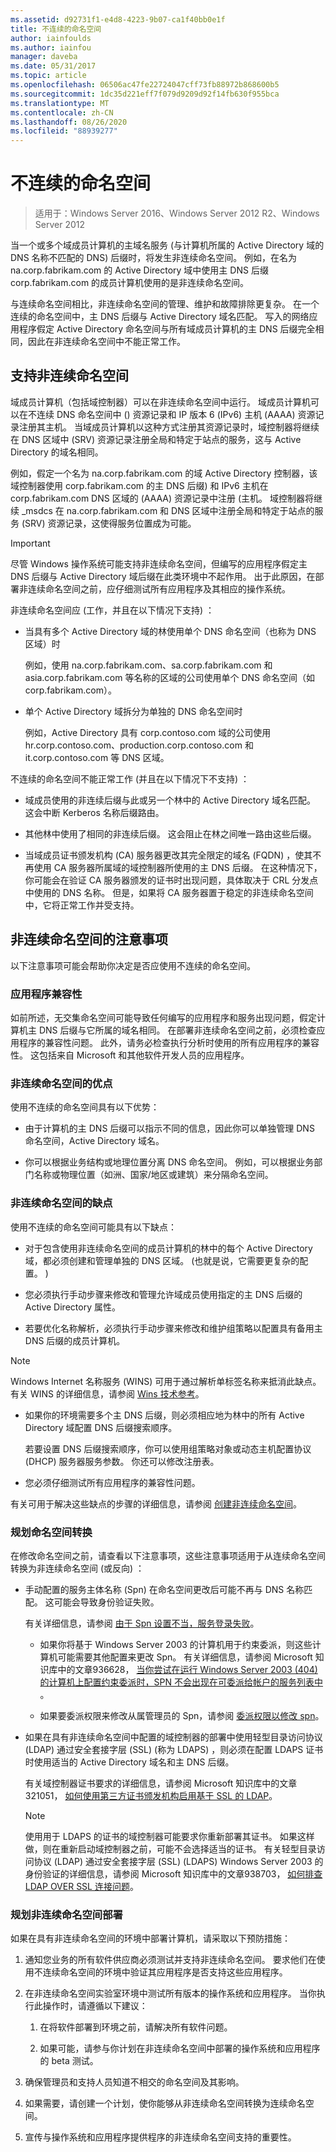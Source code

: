 ```yaml
---
ms.assetid: d92731f1-e4d8-4223-9b07-ca1f40bb0e1f
title: 不连续的命名空间
author: iainfoulds
ms.author: iainfou
manager: daveba
ms.date: 05/31/2017
ms.topic: article
ms.openlocfilehash: 06506ac47fe22724047cff73fb88972b868600b5
ms.sourcegitcommit: 1dc35d221eff7f079d9209d92f14fb630f955bca
ms.translationtype: MT
ms.contentlocale: zh-CN
ms.lasthandoff: 08/26/2020
ms.locfileid: "88939277"
---
```

# <a name="disjoint-namespace"></a>不连续的命名空间

> 适用于：Windows Server 2016、Windows Server 2012 R2、Windows Server 2012

当一个或多个域成员计算机的主域名服务 (与计算机所属的 Active Directory 域的 DNS 名称不匹配的 DNS) 后缀时，将发生非连续命名空间。 例如，在名为 na.corp.fabrikam.com 的 Active Directory 域中使用主 DNS 后缀 corp.fabrikam.com 的成员计算机使用的是非连续命名空间。

与连续命名空间相比，非连续命名空间的管理、维护和故障排除更复杂。 在一个连续的命名空间中，主 DNS 后缀与 Active Directory 域名匹配。 写入的网络应用程序假定 Active Directory 命名空间与所有域成员计算机的主 DNS 后缀完全相同，因此在非连续命名空间中不能正常工作。

## <a name="support-for-disjoint-namespaces"></a>支持非连续命名空间

域成员计算机（包括域控制器）可以在非连续命名空间中运行。 域成员计算机可以在不连续 DNS 命名空间中 () 资源记录和 IP 版本 6 (IPv6) 主机 (AAAA) 资源记录注册其主机。 当域成员计算机以这种方式注册其资源记录时，域控制器将继续在 DNS 区域中 (SRV) 资源记录注册全局和特定于站点的服务，这与 Active Directory 的域名相同。

例如，假定一个名为 na.corp.fabrikam.com 的域 Active Directory 控制器，该域控制器使用 corp.fabrikam.com 的主 DNS 后缀) 和 IPv6 主机在 corp.fabrikam.com DNS 区域的 (AAAA) 资源记录中注册 (主机。 域控制器将继续 _msdcs 在 na.corp.fabrikam.com 和 DNS 区域中注册全局和特定于站点的服务 (SRV) 资源记录，这使得服务位置成为可能。

> [!IMPORTANT]
> 尽管 Windows 操作系统可能支持非连续命名空间，但编写的应用程序假定主 DNS 后缀与 Active Directory 域后缀在此类环境中不起作用。 出于此原因，在部署非连续命名空间之前，应仔细测试所有应用程序及其相应的操作系统。

非连续命名空间应 (工作，并且在以下情况下支持) ：

- 当具有多个 Active Directory 域的林使用单个 DNS 命名空间（也称为 DNS 区域）时

    例如，使用 na.corp.fabrikam.com、sa.corp.fabrikam.com 和 asia.corp.fabrikam.com 等名称的区域的公司使用单个 DNS 命名空间（如 corp.fabrikam.com）。

- 单个 Active Directory 域拆分为单独的 DNS 命名空间时

    例如，Active Directory 具有 corp.contoso.com 域的公司使用 hr.corp.contoso.com、production.corp.contoso.com 和 it.corp.contoso.com 等 DNS 区域。

不连续的命名空间不能正常工作 (并且在以下情况下不支持) ：

- 域成员使用的非连续后缀与此或另一个林中的 Active Directory 域名匹配。 这会中断 Kerberos 名称后缀路由。

- 其他林中使用了相同的非连续后缀。 这会阻止在林之间唯一路由这些后缀。

- 当域成员证书颁发机构 (CA) 服务器更改其完全限定的域名 (FQDN) ，使其不再使用 CA 服务器所属域的域控制器所使用的主 DNS 后缀。 在这种情况下，你可能会在验证 CA 服务器颁发的证书时出现问题，具体取决于 CRL 分发点中使用的 DNS 名称。 但是，如果将 CA 服务器置于稳定的非连续命名空间中，它将正常工作并受支持。

## <a name="considerations-for-disjoint-namespaces"></a>非连续命名空间的注意事项

以下注意事项可能会帮助你决定是否应使用不连续的命名空间。

### <a name="application-compatibility"></a>应用程序兼容性

如前所述，无交集命名空间可能导致任何编写的应用程序和服务出现问题，假定计算机主 DNS 后缀与它所属的域名相同。 在部署非连续命名空间之前，必须检查应用程序的兼容性问题。 此外，请务必检查执行分析时使用的所有应用程序的兼容性。 这包括来自 Microsoft 和其他软件开发人员的应用程序。

### <a name="advantages-of-disjoint-namespaces"></a>非连续命名空间的优点

使用不连续的命名空间具有以下优势：

- 由于计算机的主 DNS 后缀可以指示不同的信息，因此你可以单独管理 DNS 命名空间，Active Directory 域名。

- 你可以根据业务结构或地理位置分离 DNS 命名空间。 例如，可以根据业务部门名称或物理位置（如洲、国家/地区或建筑）来分隔命名空间。

### <a name="disadvantages-of-disjoint-namespaces"></a>非连续命名空间的缺点

使用不连续的命名空间可能具有以下缺点：

- 对于包含使用非连续命名空间的成员计算机的林中的每个 Active Directory 域，都必须创建和管理单独的 DNS 区域。  (也就是说，它需要更复杂的配置。 ) 

- 您必须执行手动步骤来修改和管理允许域成员使用指定的主 DNS 后缀的 Active Directory 属性。

- 若要优化名称解析，必须执行手动步骤来修改和维护组策略以配置具有备用主 DNS 后缀的成员计算机。

> [!NOTE]
> Windows Internet 名称服务 (WINS) 可用于通过解析单标签名称来抵消此缺点。 有关 WINS 的详细信息，请参阅 [Wins 技术参考](/previous-versions/windows/it-pro/windows-server-2003/cc736411(v=ws.10))。

- 如果你的环境需要多个主 DNS 后缀，则必须相应地为林中的所有 Active Directory 域配置 DNS 后缀搜索顺序。

    若要设置 DNS 后缀搜索顺序，你可以使用组策略对象或动态主机配置协议 (DHCP) 服务器服务参数。 你还可以修改注册表。

- 您必须仔细测试所有应用程序的兼容性问题。

有关可用于解决这些缺点的步骤的详细信息，请参阅 [创建非连续命名空间](/previous-versions/windows/it-pro/windows-server-2003/cc755926(v=ws.10))。

### <a name="planning-a-namespace-transition"></a>规划命名空间转换

在修改命名空间之前，请查看以下注意事项，这些注意事项适用于从连续命名空间转换为非连续命名空间 (或反向) ：

- 手动配置的服务主体名称 (Spn) 在命名空间更改后可能不再与 DNS 名称匹配。 这可能会导致身份验证失败。

    有关详细信息，请参阅 [由于 Spn 设置不当，服务登录失败](/previous-versions/windows/it-pro/windows-server-2003/cc772897(v=ws.10))。

    - 如果你将基于 Windows Server 2003 的计算机用于约束委派，则这些计算机可能需要其他配置来更改 Spn。 有关详细信息，请参阅 Microsoft 知识库中的文章936628， [当你尝试在运行 Windows Server 2003 (404) 的计算机上配置约束委派时，SPN 不会出现在可委派给帐户的服务列表中](https://support.microsoft.com/help/936628) 。

    - 如果要委派权限来修改从属管理员的 Spn，请参阅 [委派权限以修改 spn](/previous-versions/windows/it-pro/windows-server-2008-R2-and-2008/cc770439(v=ws.10))。

- 如果在具有非连续命名空间中配置的域控制器的部署中使用轻型目录访问协议 (LDAP) 通过安全套接字层 (SSL)  (称为 LDAPS) ，则必须在配置 LDAPS 证书时使用适当的 Active Directory 域名和主 DNS 后缀。

    有关域控制器证书要求的详细信息，请参阅 Microsoft 知识库中的文章321051， [如何使用第三方证书颁发机构启用基于 SSL 的 LDAP](https://support.microsoft.com/help/321051/)。

    > [!NOTE]
    > 使用用于 LDAPS 的证书的域控制器可能要求你重新部署其证书。 如果这样做，则在重新启动域控制器之前，可能不会选择适当的证书。 有关轻型目录访问协议 (LDAP) 通过安全套接字层 (SSL)  (LDAPS) Windows Server 2003 的身份验证的详细信息，请参阅 Microsoft 知识库中的文章938703， [如何排查 LDAP OVER SSL 连接问题](https://support.microsoft.com/help/938703/)。

### <a name="planning-for-disjoint-namespace-deployments"></a>规划非连续命名空间部署

如果在具有非连续命名空间的环境中部署计算机，请采取以下预防措施：

1. 通知您业务的所有软件供应商必须测试并支持非连续命名空间。 要求他们在使用不连续命名空间的环境中验证其应用程序是否支持这些应用程序。

2. 在非连续命名空间实验室环境中测试所有版本的操作系统和应用程序。 当你执行此操作时，请遵循以下建议：

    1. 在将软件部署到环境之前，请解决所有软件问题。

    2. 如果可能，请参与你计划在非连续命名空间中部署的操作系统和应用程序的 beta 测试。

3. 确保管理员和支持人员知道不相交的命名空间及其影响。

4. 如果需要，请创建一个计划，使你能够从非连续命名空间转换为连续命名空间。

5. 宣传与操作系统和应用程序提供程序的非连续命名空间支持的重要性。
